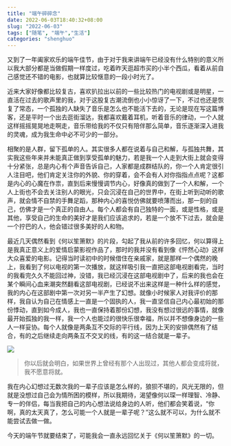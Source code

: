 ```yaml
---
title: "端午碎碎念"
date: 2022-06-03T18:40:32+08:00
slug: "2022-06-03"
tags: ["随笔", "端午","生活"]
categories: "shenghuo"
---
```


又到了一年阖家欢乐的端午佳节，由于对于我来讲端午已经没有什么特别的意义所以我大部分都是当做假期一样度过，吃着昨天逛超市买的小半个西瓜，看着从前自己感觉还不错的电影，也就算比较惬意的一段小时光了。

近来大家好像都比较复古，喜欢扒拉出以前的一些比较热门的电视剧或是明星，一直活在过去的歌声里的我，对于这股复古潮流倒也小小惊讶了一下，不过也还是恢复了常态，一个孤独的人缺失了音乐是怎么也不能活下去的，无论是现在写这篇博客，还是平时一个出去逛街溜达，我都喜欢戴着耳机，听着音乐的律动，一个人就这样摇摇晃晃地走啊走，音乐带给我的不仅只有陪伴那么简单，音乐逐渐深入进我的灵魂，成为我生命中必不可少的一部分。

相聚的是人群，留下孤单的人。其实很多人都在说着与自己和解，与孤独共舞，其实我这些年来并未能真正做到享受孤单的魅力，若是我一个人走到大街上就会变得十分紧张，总是内心有个声音告诉自己，人家都是成群结队的，你一个人肯定很引人注目吧，他们肯定关注你的外貌、你的穿着，会不会有人对你指指点点呢？这都是内心的心魔在作祟，直到后来慢慢调节内心，好像真的做到了一个人和解，一个人上街也不会去关注别人的眼光，只会沉浸在自己的世界中，在街上听到动听的歌声，就会情不自禁的手舞足蹈，那种内心的喜悦仿佛就要喷薄而出，那一刻的自己，仿佛才是一个真正的自由人。每个人都会有自己独特的一面，或是性格，或是其他，享受自己的生命的美好才是我们应该追求的，若是一个放不下过去，就会是一个拧巴的人，他会错过很多美好的人和物。

最近几天偶然看到《何以笙箫默》的片段，勾起了我从前的许多回忆，何以算得上是我真正意义上的爱情启蒙影视作品了，那时的我并没有看到像《怦然心动》这样大众喜爱的电影。记得当时读初中的时候借住在亲戚家，就是那样一个偶然的晚上，我看到了何以电视的第一次播放，就这样吸引我一直把这部电视剧看完，当时的我看完久久不能回过神，没错，我已经沉浸在这部电视剧中了，后来的我也会在某个瞬间心血来潮突然翻看这部电视剧，已经说不出来这样是一种什么样的感觉，我的内心在这部剧中第一次对另一半产生了幻想。就像小时候家人对我评价的那样，我自认为自己在情感上一直是一个固执的人，我一直坚信自己内心最初始的那份悸动，直到如今成人，我也一直保持着那份幻想，我没有想过很远的事情，就像最开始孤独的我一样，我一个人也能过的很快乐很幸福，所以并不想像身边的一些人一样妥协。每个人就像是两条互不交际的平行线，因为上天的安排偶然有了结合，有的之后继续走向两条互不交叉的线，有的这一结合就是一辈子。

![](https://blog.wangyunzi.com/article/R.jpg)

> 你以后就会明白，如果世界上曾经有那个人出现过，其他人都会变成将就，我不愿意将就。

我在内心幻想过无数次我的一辈子应该是怎么样的，狼狈不堪的，风光无限的，但就是没想过自己会为情所困的模样，所以我期待，渴望像何以琛一样理智、冷静、专一的伴侣，每当我把自己的内心想法说给身边的人听，他们都会笑着说，“你啊，真的太天真了，怎么可能一个人就是一辈子呢？”这么就不可以，为什么就不能尝试去做一做。

今天的端午节就要结束了，可能我会一直永远回忆关于《何以笙箫默》的一切。

